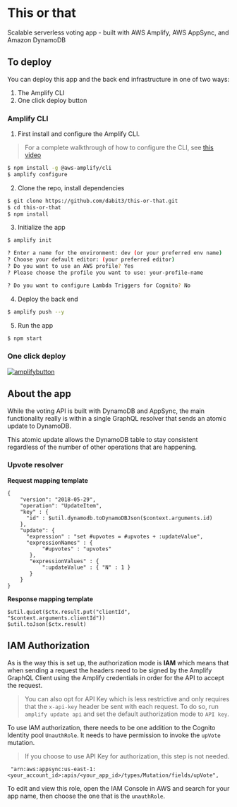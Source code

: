 # This or that

Scalable serverless voting app - built with AWS Amplify, AWS AppSync, and Amazon DynamoDB

## To deploy

You can deploy this app and the back end infrastructure in one of two ways:

1. The Amplify CLI
2. One click deploy button

### Amplify CLI

1. First install and configure the Amplify CLI.

> For a complete walkthrough of how to configure the CLI, see [this video](https://www.youtube.com/watch?v=fWbM5DLh25U)

```sh
$ npm install -g @aws-amplify/cli
$ amplify configure
```

2. Clone the repo, install dependencies

```sh
$ git clone https://github.com/dabit3/this-or-that.git
$ cd this-or-that
$ npm install
```

3. Initialize the app

```sh
$ amplify init

? Enter a name for the environment: dev (or your preferred env name)
? Choose your default editor: (your preferred editor)
? Do you want to use an AWS profile? Yes
? Please choose the profile you want to use: your-profile-name

? Do you want to configure Lambda Triggers for Cognito? No
```

4. Deploy the back end

```sh
$ amplify push --y
```

5. Run the app

```sh
$ npm start
```

### One click deploy

[![amplifybutton](https://oneclick.amplifyapp.com/button.svg)](https://console.aws.amazon.com/amplify/home#/deploy?repo=https://github.com/dabit3/this-or-that)

## About the app

While the voting API is built with DynamoDB and AppSync, the main functionality really is within a single GraphQL resolver that sends an atomic update to DynamoDB.

This atomic update allows the DynamoDB table to stay consistent regardless of the number of other operations that are happening.

### Upvote resolver

__Request mapping template__

```vtl
{
    "version": "2018-05-29",
    "operation": "UpdateItem",
    "key" : {
      "id" : $util.dynamodb.toDynamoDBJson($context.arguments.id)
    },
    "update": {
      "expression" : "set #upvotes = #upvotes + :updateValue",
      "expressionNames" : {
           "#upvotes" : "upvotes"
       },
       "expressionValues" : {
           ":updateValue" : { "N" : 1 }
       }
    }
}
```

__Response mapping template__

```vtl
$util.quiet($ctx.result.put("clientId", "$context.arguments.clientId"))
$util.toJson($ctx.result)
```

## IAM Authorization

As is the way this is set up, the authorization mode is __IAM__ which means that when sending a request the headers need to be signed by the Amplify GraphQL Client using the Amplify credentials in order for the API to accept the request.

> You can also opt for API Key which is less restrictive and only requires that the `x-api-key` header be sent with each request. To do so, run `amplify update api` and set the default authorization mode to `API key`.

To use IAM authorization, there needs to be one addition to the Cognito Identity pool `UnauthRole`. It needs to have permission to invoke the `upVote` mutation.

> If you choose to use API Key for authorization, this step is not needed.

```
 "arn:aws:appsync:us-east-1:<your_account_id>:apis/<your_app_id>/types/Mutation/fields/upVote",
 ```

 To edit and view this role, open the IAM Console in AWS and search for your app name, then choose the one that is the `unauthRole`.
